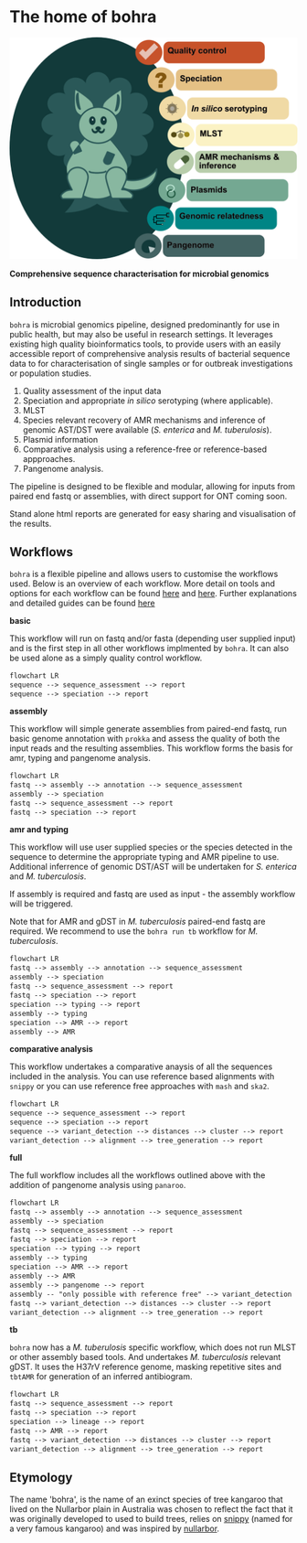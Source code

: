 # The home of bohra

![pretty](images/bohra_doc.png)

**Comprehensive sequence characterisation for microbial genomics**

## Introduction

`bohra` is microbial genomics pipeline, designed predominantly for use in public health, but may also be useful in research settings. It leverages existing high quality bioinformatics tools, to provide users with an easily accessible report of comprehensive analysis results of bacterial sequence data to for characterisation of single samples or for outbreak investigations or population studies. 

1. Quality assessment of the input data
2. Speciation and appropriate _in silico_ serotyping (where applicable).
3. MLST
4. Species relevant recovery of AMR mechanisms and inference of genomic AST/DST were available (_S. enterica_ and _M. tuberulosis_).
5. Plasmid information
6. Comparative analysis using a reference-free or reference-based appproaches.
7. Pangenome analysis.


The pipeline is designed to be flexible and modular, allowing for inputs from paired end fastq or assemblies, with direct support for ONT coming soon.

Stand alone html reports are generated for easy sharing and visualisation of the results.

## Workflows

`bohra` is a flexible pipeline and allows users to customise the workflows used. Below is an overview of each workflow. More detail on tools and options for each workflow can be found [here](usage/running_bohra.md) and [here](usage/modules.md). Further explanations and detailed guides can be found [here](guides/overview.md)

**basic**

This workflow will run on fastq and/or fasta (depending user supplied input) and is the first step in all other workflows implmented by `bohra`. It can also be used alone as a simply quality control workflow.
```mermaid
flowchart LR
sequence --> sequence_assessment --> report
sequence --> speciation --> report
```

**assembly**

This workflow will simple generate assemblies from paired-end fastq, run basic genome annotation with `prokka` and assess the quality of both the input reads and the resulting assemblies. This workflow forms the basis for amr, typing and pangenome analysis.

```mermaid
flowchart LR
fastq --> assembly --> annotation --> sequence_assessment
assembly --> speciation
fastq --> sequence_assessment --> report
fastq --> speciation --> report

```

**amr and typing**

This workflow will use user supplied species or the species detected in the sequence to determine the appropriate typing and AMR pipeline to use. Additional inferrence of genomic DST/AST will be undertaken for _S. enterica_ and _M. tuberculosis_.

If assembly is required and fastq are used as input - the assembly workflow will be triggered. 

Note that for AMR and gDST in _M. tuberculosis_ paired-end fastq are required. We recommend to use the `bohra run tb` workflow for _M. tuberculosis_.

```mermaid
flowchart LR
fastq --> assembly --> annotation --> sequence_assessment
assembly --> speciation
fastq --> sequence_assessment --> report
fastq --> speciation --> report
speciation --> typing --> report
assembly --> typing
speciation --> AMR --> report
assembly --> AMR
```

**comparative analysis**

This workflow undertakes a comparative anaysis of all the sequences included in the analysis. You can use reference based alignments with `snippy` or you can use reference free approaches with `mash` and `ska2`. 

```mermaid
flowchart LR
sequence --> sequence_assessment --> report
sequence --> speciation --> report
sequence --> variant_detection --> distances --> cluster --> report
variant_detection --> alignment --> tree_generation --> report
```

**full**

The full workflow includes all the workflows outlined above with the addition of pangenome analysis using `panaroo`.

```mermaid
flowchart LR
fastq --> assembly --> annotation --> sequence_assessment
assembly --> speciation
fastq --> sequence_assessment --> report
fastq --> speciation --> report
speciation --> typing --> report
assembly --> typing
speciation --> AMR --> report
assembly --> AMR
assembly --> pangenome --> report
assembly -- "only possible with reference free" --> variant_detection
fastq --> variant_detection --> distances --> cluster --> report
variant_detection --> alignment --> tree_generation --> report
```

**tb**

`bohra` now has a _M. tuberulosis_ specific workflow, which does not run MLST or other assembly based tools. And undertakes _M. tuberculosis_ relevant gDST. It uses the H37rV reference genome, masking repetitive sites and `tbtAMR` for generation of an inferred antibiogram.
```mermaid
flowchart LR
fastq --> sequence_assessment --> report
fastq --> speciation --> report
speciation --> lineage --> report
fastq --> AMR --> report
fastq --> variant_detection --> distances --> cluster --> report
variant_detection --> alignment --> tree_generation --> report
```

## Etymology

The name 'bohra', is the name of an exinct species of tree kangaroo that lived on the Nullarbor plain in Australia was chosen to reflect the fact that it was originally developed to used to build trees, relies on [snippy](https://github.com/tseemann/snippy) (named for a very famous kangaroo) and was inspired by [nullarbor](https://github.com/tseemann/nullarbor).
